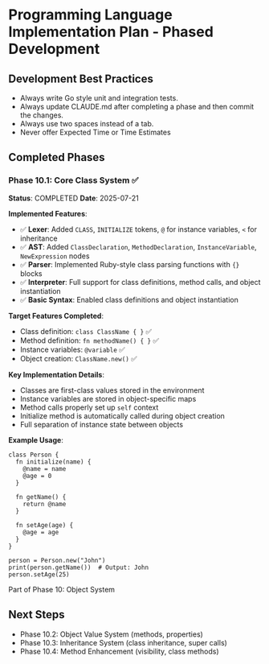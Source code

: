 # Programming Language Implementation Plan - Phased Development

## Development Best Practices

- Always write Go style unit and integration tests.
- Always update CLAUDE.md after completing a phase and then commit the changes.
- Always use two spaces instead of a tab.
- Never offer Expected Time or Time Estimates

## Completed Phases

### Phase 10.1: Core Class System ✅

**Status**: COMPLETED
**Date**: 2025-07-21

**Implemented Features**:
- ✅ **Lexer**: Added `CLASS`, `INITIALIZE` tokens, `@` for instance variables, `<` for inheritance
- ✅ **AST**: Added `ClassDeclaration`, `MethodDeclaration`, `InstanceVariable`, `NewExpression` nodes  
- ✅ **Parser**: Implemented Ruby-style class parsing functions with `{}` blocks
- ✅ **Interpreter**: Full support for class definitions, method calls, and object instantiation
- ✅ **Basic Syntax**: Enabled class definitions and object instantiation

**Target Features Completed**:
- Class definition: `class ClassName { }` ✅
- Method definition: `fn methodName() { }` ✅
- Instance variables: `@variable` ✅ 
- Object creation: `ClassName.new()` ✅

**Key Implementation Details**:
- Classes are first-class values stored in the environment
- Instance variables are stored in object-specific maps
- Method calls properly set up `self` context
- Initialize method is automatically called during object creation
- Full separation of instance state between objects

**Example Usage**:
```rush
class Person {
  fn initialize(name) {
    @name = name
    @age = 0
  }
  
  fn getName() {
    return @name
  }
  
  fn setAge(age) {
    @age = age
  }
}

person = Person.new("John")
print(person.getName())  # Output: John
person.setAge(25)
```

Part of Phase 10: Object System

## Next Steps
- Phase 10.2: Object Value System (methods, properties)  
- Phase 10.3: Inheritance System (class inheritance, super calls)
- Phase 10.4: Method Enhancement (visibility, class methods)